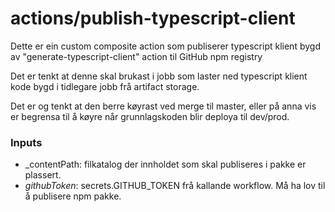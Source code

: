 actions/publish-typescript-client
==================================

Dette er ein custom composite action som publiserer typescript klient bygd av "generate-typescript-client" action til 
GitHub npm registry

Det er tenkt at denne skal brukast i jobb som laster ned typescript klient kode bygd i tidlegare jobb frå artifact storage.

Det er og tenkt at den berre køyrast ved merge til master, eller på anna vis er begrensa til å køyre når grunnlagskoden
blir deploya til dev/prod.

### Inputs

- _contentPath: filkatalog der innholdet som skal publiseres i pakke er plassert.
- _githubToken_: secrets.GITHUB_TOKEN frå kallande workflow. Må ha lov til å publisere npm pakke.

